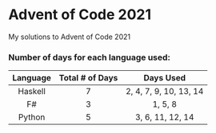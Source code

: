 # Advent of Code 2021
My solutions to Advent of Code 2021

### Number of days for each language used:

| Language | Total # of Days | Days Used |
| :---:   | :---: | :---: |
| Haskell | 7 | 2, 4, 7, 9, 10, 13, 14 |
| F#      | 3 | 1, 5, 8 |
| Python  | 5 | 3, 6, 11, 12, 14 |